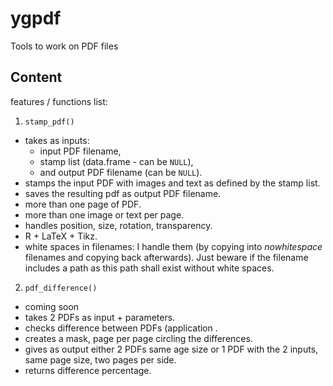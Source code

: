 # ygpdf
Tools to work on PDF files

## Content
features / functions list:
 1. `stamp_pdf()` 
  - takes as inputs:
	- input PDF filename, 
	- stamp list (data.frame - can be `NULL`),
	- and output PDF filename (can be `NULL`).
  - stamps the input PDF with images and text as defined by the stamp list.
  - saves the resulting pdf as output PDF filename.
  - more than one page of PDF.
  - more than one image or text per page.
  - handles position, size, rotation, transparency.
  - R + LaTeX + Tikz.
  - white spaces in filenames: I handle them (by copying into _nowhitespace_ filenames and copying back afterwards). Just beware if the filename includes a path as this path shall exist without white spaces.
 2. `pdf_difference()`
  - coming soon
  - takes 2 PDFs as input + parameters.
  - checks difference between PDFs (application .
  - creates a mask, page per page circling the differences.
  - gives as output either 2 PDFs same age size or 1 PDF with the 2 inputs, same page size, two pages per side.
  - returns difference percentage.